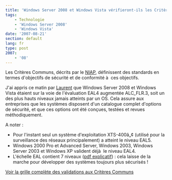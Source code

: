```yaml
---
title: 'Windows Server 2008 et Windows Vista vérifieront-ils les Critères Communs ?'
tags:
    - Technologie
    - 'Windows Server 2008'
    - 'Windows Vista'
date: '2007-08-21'
section: default
lang: fr
type: post
2007:
    - '08'
---
```


Les Critères Communs, décrits par le [NIAP](https://www.niap-ccevs.org/index.cfm?&amp;CFID=271507&amp;CFTOKEN=510b74cc682fa98f-789578AF-A471-243B-5D522F6FC64D77AE), définissent des standards en termes d'objectifs de sécurité et de conformité à  ces objectifs.

J'ai appris ce matin par [Laurent](http://blogs.msdn.com/b/laurelle/archive/2007/08/21/windows-vista-et-windows-server-2008-en-route-pour-les-common-criteria.aspx) que Windows Server 2008 et Windows Vista étaient sur la voie de l'évaluation EAL4 augmentée ALC_FLR.3, soit un des plus hauts niveaux jamais atteints par un OS. Cela assure aux entreprises que les systèmes disposent d'un catalogue complet d'options de sécurité, et que ces options ont été conçues, testées et revues méthodiquement.

A noter&nbsp;:

*   Pour l'instant seul un système d'exploitation XTS-400â„¢ (utilisé pour la surveillance des réseaux principalement) a atteint le niveau EAL5.
*   Windows 2000 Pro et Advanced Server, Windows 2003, Windows Server 2003 et Windows XP valident déjà  le niveau EAL4.
*   L'échelle EAL contient 7 niveaux ([pdf explicatif](https://www.cetic.be/IMG/pdf/Crit_resCommuns-EricGheur-050602-V2.pdf)) : cela laisse de la marche pour développer des systèmes toujours plus sécurisés&nbsp;!

[Voir la grille complète des validations aux Critères Communs](https://www.niap-ccevs.org/vpl/index.cfm?&amp;CFID=271519&amp;CFTOKEN=973221071fef4bd5-78A41556-051B-D9A8-D61482373D990FA9)